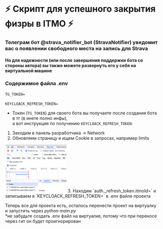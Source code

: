 # ⚡ Скрипт для успешного закрытия физры в ITMO ⚡

### Телеграм бот @strava_notifier_bot (StravaNotifier) уведомит вас о появлении свободного места на запись для Strava <br/>
#### Но для надежности (или после завершения поддержки бота со стороны автора) вы также можете развернуть его у себя на виртуальной машине

### Содержимое файла .env

`TG_TOKEN=`

`KEYCLOACK_REFRESH_TOKEN=`

* Токен (`TG_TOKEN`) для своего бота вы получаете после создания бота в тг (в инете полно инфы), <br/> 
а вот инструкция по получению `KEYCLOACK_REFRESH_TOKEN`:
1. Заходим в панель разработчика -> Network
2. Обновляем страницу и ищем Cookie в запросах, например limits
<img src="readme_img/cookie.png" alt="cookie" width="200"/>
3. Находим `auth._refresh_token.itmoId=` и записываем в `KEYCLOACK_REFRESH_TOKEN=` в .env файле проекта

Теперь все для проекта есть, осталось перенести проект на виртуалку и запустить через *python main.py*<br/>
*не забудьте создать .env файл на виртуалке, потому что при переносе через гит он будет проигнорирован